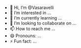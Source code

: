 - 👋 Hi, I’m @Vasaravelli
- 👀 I’m interested in ...
- 🌱 I’m currently learning ...
- 💞️ I’m looking to collaborate on ...
- 📫 How to reach me ...
- 😄 Pronouns: ...
- ⚡ Fun fact: ...

<!---
Vasaravelli/Vasaravelli is a ✨ special ✨ repository because its `README.md` (this file) appears on your GitHub profile.
You can click the Preview link to take a look at your changes.
--->
